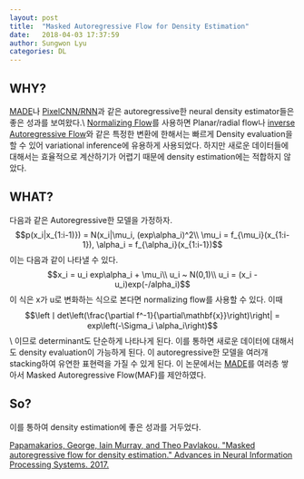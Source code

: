 ```yaml
---
layout: post
title:  "Masked Autoregressive Flow for Density Estimation"
date:   2018-04-03 17:37:59
author: Sungwon Lyu
categories: DL
---
```


## WHY? 
[MADE](https://lyusungwon.github.io/dl/2018/04/02/made.html)나 [PixelCNN/RNN](https://lyusungwon.github.io/dl/2018/03/21/pixelrnn.html)과 같은 autoregressive한 neural density estimator들은 좋은 성과를 보여왔다.\\
[Normalizing Flow](https://lyusungwon.github.io/dl/2018/03/29/nf.html)를 사용하면 Planar/radial flow나 [inverse Autoregressive Flow](https://lyusungwon.github.io/dl/2018/04/04/iaf.html)와 같은 특정한 변환에 한해서는 빠르게 Density evaluation을 할 수 있어 variational inference에 유용하게 사용되었다. 하지만 새로운 데이터들에 대해서는 효율적으로 계산하기가 어렵기 때문에 density estimation에는 적합하지 않았다. 

## WHAT?
다음과 같은 Autoregressive한 모델을 가정하자.
$$p(x_i|x_{1:i-1)}) = N(x_i|\mu_i, (exp\alpha_i)^2\\ 
\mu_i = f_{\mu_i}(x_{1:i-1}), \alpha_i = f_{\alpha_i}(x_{1:i-1})$$
이는 다음과 같이 나타낼 수 있다.
$$x_i = u_i exp\alpha_i + \mu_i\\
u_i ~ N(0,1)\\
u_i = (x_i - u_i)exp(-/alpha_i)$$
이 식은 x가 u로 변화하는 식으로 본다면 normalizing flow를 사용할 수 있다. 이때
$$\leftㅣdet\left(\frac{\partial f^-1}{\partial\mathbf{x}}\right)\right| = exp\left(-\Sigma_i \alpha_i\right)$$\\
이므로 determinant도 단순하게 나타나게 된다. 이를 통하면 새로운 데이터에 대해서도 density evaluation이 가능하게 된다. 이 autoregressive한 모델을 여러개 stacking하여 유연한 표현력을 가질 수 있게 된다. 이 논문에서는 [MADE](https://lyusungwon.github.io/dl/2018/04/02/made.html)를 여러층 쌓아서 Masked Autoregressive Flow(MAF)를 제안하였다. 

## So?
이를 통하여 density estimation에 좋은 성과를 거두었다. 

[Papamakarios, George, Iain Murray, and Theo Pavlakou. "Masked autoregressive flow for density estimation." Advances in Neural Information Processing Systems. 2017.](http://papers.nips.cc/paper/6828-masked-autoregressive-flow-for-density-estimation)
